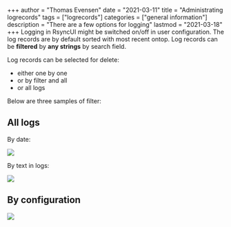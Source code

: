 +++
author = "Thomas Evensen"
date = "2021-03-11"
title =  "Administrating logrecords"
tags = ["logrecords"]
categories = ["general information"]
description = "There are a few options for logging"
lastmod = "2021-03-18"
+++
Logging in RsyncUI might be switched on/off in user configuration. The log records are by default sorted with most recent ontop. Log records can be **filtered** by **any strings** by search field.

Log records can be selected for delete:
- either one by one
- or by filter and all
- or all logs

Below are three samples of filter:

## All logs

By date:

![](/images/log/logalldate.png)

By text in logs:

![](/images/log/logallfiles.png)

## By configuration

![](/images/log/logbyconfig.png)
